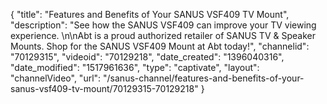 {
    "title": "Features and Benefits of Your SANUS VSF409 TV Mount",
    "description": "See how the SANUS VSF409 can improve your TV viewing experience. \n\nAbt is a proud authorized retailer of SANUS TV & Speaker Mounts. Shop for the SANUS VSF409 Mount at Abt today!",
    "channelid": "70129315",
    "videoid": "70129218",
    "date_created": "1396040316",
    "date_modified": "1517961636",
    "type": "captivate",
    "layout": "channelVideo",
    "url": "\/sanus-channel\/features-and-benefits-of-your-sanus-vsf409-tv-mount\/70129315-70129218"
}
